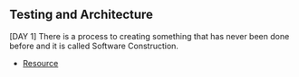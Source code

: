 ## Testing and Architecture

[DAY 1] There is a process to creating something that has never been done before and it is called Software Construction.

- [Resource](https://github.com/airbnb/javascript)
